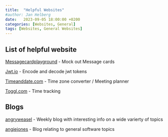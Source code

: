 ```yaml
---
title:  "Helpful Websites"
#author: Jan Helberg
date:   2023-09-05 18:00:00 +0200
categories: [Websites, General]
tags: [Websites, General Websites]
---
```


## List of helpful website
<a href="https://messagecardplayground.azurewebsites.net/" target="_blank">Messagecardplayground</a> - Mock out Message cards

<a href="https://jwt.io/" target="_blank">Jwt.io</a> - Encode and decode jwt tokens

<a href="https://www.timeanddate.com/worldclock/meetingtime.html" target="_blank">Timeanddate.com</a> - Time zone converter / Meeting planner

<a href="https://track.toggl.com/" target="_blank">Toggl.com</a> - Time tracking

## Blogs
<a href="https://angryweasel.com/blog/" target="_blank">angryweasel</a> - Weekly blog with interesting info on a wide varierty of topics

<a href="https://angiejones.tech/" target="_blank">angiejones</a> - Blog relating to general software topics